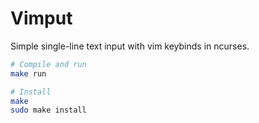 # Vimput

Simple single-line text input with vim keybinds in ncurses.

```sh
# Compile and run
make run

# Install
make
sudo make install
```

